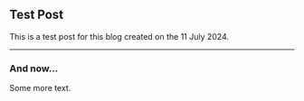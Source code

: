## Test Post

This is a test post for this blog created on the 11 July 2024. 

---

### And now...

Some more text.

